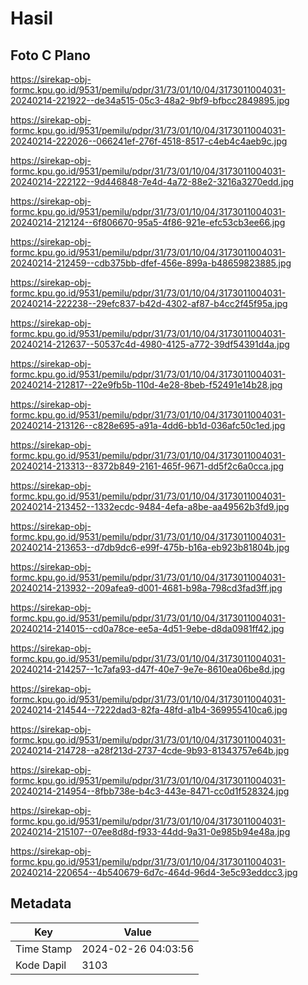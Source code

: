 # Hasil

## Foto C Plano

https://sirekap-obj-formc.kpu.go.id/9531/pemilu/pdpr/31/73/01/10/04/3173011004031-20240214-221922--de34a515-05c3-48a2-9bf9-bfbcc2849895.jpg

https://sirekap-obj-formc.kpu.go.id/9531/pemilu/pdpr/31/73/01/10/04/3173011004031-20240214-222026--066241ef-276f-4518-8517-c4eb4c4aeb9c.jpg

https://sirekap-obj-formc.kpu.go.id/9531/pemilu/pdpr/31/73/01/10/04/3173011004031-20240214-222122--9d446848-7e4d-4a72-88e2-3216a3270edd.jpg

https://sirekap-obj-formc.kpu.go.id/9531/pemilu/pdpr/31/73/01/10/04/3173011004031-20240214-212124--6f806670-95a5-4f86-921e-efc53cb3ee66.jpg

https://sirekap-obj-formc.kpu.go.id/9531/pemilu/pdpr/31/73/01/10/04/3173011004031-20240214-212459--cdb375bb-dfef-456e-899a-b48659823885.jpg

https://sirekap-obj-formc.kpu.go.id/9531/pemilu/pdpr/31/73/01/10/04/3173011004031-20240214-222238--29efc837-b42d-4302-af87-b4cc2f45f95a.jpg

https://sirekap-obj-formc.kpu.go.id/9531/pemilu/pdpr/31/73/01/10/04/3173011004031-20240214-212637--50537c4d-4980-4125-a772-39df54391d4a.jpg

https://sirekap-obj-formc.kpu.go.id/9531/pemilu/pdpr/31/73/01/10/04/3173011004031-20240214-212817--22e9fb5b-110d-4e28-8beb-f52491e14b28.jpg

https://sirekap-obj-formc.kpu.go.id/9531/pemilu/pdpr/31/73/01/10/04/3173011004031-20240214-213126--c828e695-a91a-4dd6-bb1d-036afc50c1ed.jpg

https://sirekap-obj-formc.kpu.go.id/9531/pemilu/pdpr/31/73/01/10/04/3173011004031-20240214-213313--8372b849-2161-465f-9671-dd5f2c6a0cca.jpg

https://sirekap-obj-formc.kpu.go.id/9531/pemilu/pdpr/31/73/01/10/04/3173011004031-20240214-213452--1332ecdc-9484-4efa-a8be-aa49562b3fd9.jpg

https://sirekap-obj-formc.kpu.go.id/9531/pemilu/pdpr/31/73/01/10/04/3173011004031-20240214-213653--d7db9dc6-e99f-475b-b16a-eb923b81804b.jpg

https://sirekap-obj-formc.kpu.go.id/9531/pemilu/pdpr/31/73/01/10/04/3173011004031-20240214-213932--209afea9-d001-4681-b98a-798cd3fad3ff.jpg

https://sirekap-obj-formc.kpu.go.id/9531/pemilu/pdpr/31/73/01/10/04/3173011004031-20240214-214015--cd0a78ce-ee5a-4d51-9ebe-d8da0981ff42.jpg

https://sirekap-obj-formc.kpu.go.id/9531/pemilu/pdpr/31/73/01/10/04/3173011004031-20240214-214257--1c7afa93-d47f-40e7-9e7e-8610ea06be8d.jpg

https://sirekap-obj-formc.kpu.go.id/9531/pemilu/pdpr/31/73/01/10/04/3173011004031-20240214-214544--7222dad3-82fa-48fd-a1b4-369955410ca6.jpg

https://sirekap-obj-formc.kpu.go.id/9531/pemilu/pdpr/31/73/01/10/04/3173011004031-20240214-214728--a28f213d-2737-4cde-9b93-81343757e64b.jpg

https://sirekap-obj-formc.kpu.go.id/9531/pemilu/pdpr/31/73/01/10/04/3173011004031-20240214-214954--8fbb738e-b4c3-443e-8471-cc0d1f528324.jpg

https://sirekap-obj-formc.kpu.go.id/9531/pemilu/pdpr/31/73/01/10/04/3173011004031-20240214-215107--07ee8d8d-f933-44dd-9a31-0e985b94e48a.jpg

https://sirekap-obj-formc.kpu.go.id/9531/pemilu/pdpr/31/73/01/10/04/3173011004031-20240214-220654--4b540679-6d7c-464d-96d4-3e5c93eddcc3.jpg


## Metadata

| Key        | Value               |
| ---------- | ------------------- |
| Time Stamp | 2024-02-26 04:03:56 |
| Kode Dapil | 3103                |



